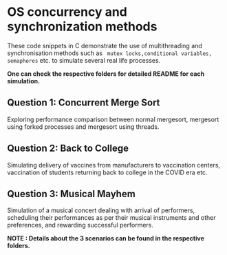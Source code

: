 # OS concurrency and synchronization methods

These code snippets in C demonstrate the use of multithreading and synchronisation methods such as  ` mutex locks,conditional variables, semaphores` etc. to simulate several real life processes.

**One can check the respective folders for detailed README for each simulation.**

## Question 1: Concurrent Merge Sort
Exploring performance comparison between normal mergesort, mergesort using forked processes and mergesort using threads.

## Question 2: Back to College
Simulating delivery of vaccines from manufacturers to vaccination centers, vaccination of students returning back to college in the COVID era etc.

## Question 3: Musical Mayhem
Simulation of a musical concert dealing with arrival of performers, scheduling their performances as per their musical instruments and other preferences, and rewarding successful performers.

**NOTE : Details about the 3 scenarios can be found in the respective folders.**
